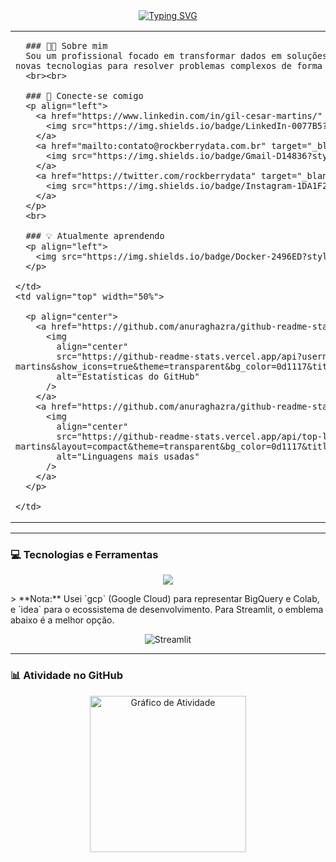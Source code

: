 <div align="center">

  <a href="https://git.io/typing-svg">
    <img src="https://readme-typing-svg.herokuapp.com?font=Fira+Code&size=30&pause=1000&color=00BFFF&center=true&vCenter=true&width=435&lines=%F0%9F%91%8B+%E2%80%8B+Ol%C3%A1%2C+eu+sou+GIL+CÉSAR;Desenvolvedor+e+Analista+de+Dados;Apaixonado+por+Cloud+%26+IA" alt="Typing SVG" />
  </a>

</div>

<table>
  <tr>
    <td valign="top" width="50%">

      ### 👨‍💻 Sobre mim
      Sou um profissional focado em transformar dados em soluções inteligentes e criar aplicações interativas. Busco sempre aprender novas tecnologias para resolver problemas complexos de forma eficiente.
      <br><br>

      ### 🤝 Conecte-se comigo
      <p align="left">
        <a href="https://www.linkedin.com/in/gil-cesar-martins/" target="_blank">
          <img src="https://img.shields.io/badge/LinkedIn-0077B5?style=for-the-badge&logo=linkedin&logoColor=white" alt="LinkedIn"/>
        </a>
        <a href="mailto:contato@rockberrydata.com.br" target="_blank">
          <img src="https://img.shields.io/badge/Gmail-D14836?style=for-the-badge&logo=gmail&logoColor=white" alt="Gmail"/>
        </a>
        <a href="https://twitter.com/rockberrydata" target="_blank">
          <img src="https://img.shields.io/badge/Instagram-1DA1F2?style=for-the-badge&logo=xcorp&logoColor=white" alt="Twitter"/>
        </a>
      </p>
      <br>

      ### 💡 Atualmente aprendendo
      <p align="left">
        <img src="https://img.shields.io/badge/Docker-2496ED?style=for-the-badge&logo=docker&logoColor=white" alt="Docker"/>
      </p>

    </td>
    <td valign="top" width="50%">

      <p align="center">
        <a href="https://github.com/anuraghazra/github-readme-stats">
          <img
            align="center"
            src="https://github-readme-stats.vercel.app/api?username=gil-cesar-martins&show_icons=true&theme=transparent&bg_color=0d1117&title_color=00BFFF&text_color=FFF&icon_color=00BFFF&border_color=00BFFF"
            alt="Estatísticas do GitHub"
          />
        </a>
        <a href="https://github.com/anuraghazra/github-readme-stats">
          <img
            align="center"
            src="https://github-readme-stats.vercel.app/api/top-langs/?username=gil-cesar-martins&layout=compact&theme=transparent&bg_color=0d1117&title_color=00BFFF&text_color=FFF&icon_color=00BFFF&border_color=00BFFF"
            alt="Linguagens mais usadas"
          />
        </a>
      </p>

    </td>
  </tr>
</table>

---

### 💻 Tecnologias e Ferramentas

<p align="center">
  <a href="https://skillicons.dev">
    <img src="https://skillicons.dev/icons?i=python,flutter,docker,firebase,postgres,gcp,idea&perline=4" />
  </a>
</p>
> **Nota:** Usei `gcp` (Google Cloud) para representar BigQuery e Colab, e `idea` para o ecossistema de desenvolvimento. Para Streamlit, o emblema abaixo é a melhor opção.

<p align="center">
  <img src="https://img.shields.io/badge/Streamlit-FF4B4B?style=for-the-badge&logo=streamlit&logoColor=white" alt="Streamlit"/>
</p>

---

### 📊 Atividade no GitHub

<div align="center">
  <a href="https://github.com/ashutosh00710/github-readme-activity-graph">
    <img
      align="center"
      height="250px"
      src="https://github-readme-activity-graph.vercel.app/graph?username=gil-cesar-martins&bg_color=0d1117&color=ffffff&line=00BFFF&point=ffffff&area=true&hide_border=true"
      alt="Gráfico de Atividade"
    />
  </a>
</div>
